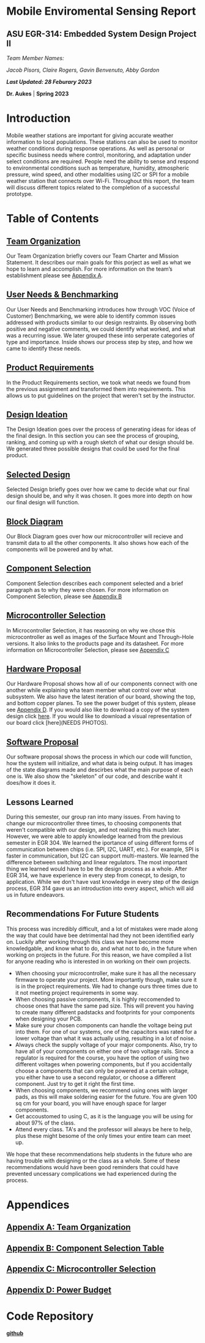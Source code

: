 Mobile Enviromental Sensing Report
====

ASU EGR-314: Embedded System Design Project II
---------------------------------------------

_Team Member Names:_ 

_Jacob Pisors, Claire Rogers, Gavin Benvenuto, Abby Gordon_

**_Last Updated: 28 Feburary 2023_**

**Dr. Aukes** | **Spring 2023**



# Introduction

Mobile weather stations are important for giving accurate weather information to local populations. These stations can also be used to monitor weather conditions during response operations. As well as personal or specific business needs where control, monitoring, and adaptation under select conditions are required. People need the ability to sense and respond to environmental conditions such as temperature, humidity, atmospheric pressure, wind speed, and other modalities using I2C or SPI for a mobile weather station that connects over Wi-Fi. Throughout this report, the team will discuss different topics related to the completion of a successful prototype.

# Table of Contents

## [Team Organization](team_organization.md)


Our Team Organization briefly covers our Team Charter and Mission Statement. It describes our main goals for this porject as well as what we hope to learn and accomplish. For more information on the team’s establishment please see [Appendix A](Appendix_A.md).

## [User Needs & Benchmarking](user_needs.md)


Our User Needs and Benchmarking introduces how through VOC (Voice of Customer) Benchmarking, we were able to identify common issues addressed with products similar to our design restraints. By observing both positive and negative comments, we could identify what worked, and what was a recurring issue. We later grouped these into serperate categories of type and importance. Inside shows our process step by step, and how we came to identify these needs.

## [Product Requirements](product_requirements.md)


In the Product Requirements section, we took what needs we found from the previous assignment and transformed them into requirements. This allows us to put guidelines on the project that weren't set by the instructor. 

## [Design Ideation](design_ideation.md)


The Design Ideation goes over the process of generating ideas for ideas of the final design. In this section you can see the process of grouping, ranking, and coming up with a rough sketch of what our design should be. We generated three possible designs that could be used for the final product.  

## [Selected Design](selected_design.md)


Selected Design briefly goes over how we came to decide what our final design should be, and why it was chosen. It goes more into depth on how our final design will function.

## [Block Diagram](block_diagram.md)


Our Block Diagram goes over how our microcontroller will recieve and transmit data to all the other components. It also shows how each of the components will be powered and by what. 

## [Component Selection](component_selection.md)


Component Selection describes each component selected and a brief paragraph as to why they were chosen. For more information on Component Selection, please see [Appendix B](Appendix_B.md)

## [Microcontroller Selection](microcontroller_selection.md)


In Microcontroller Selection, it has reasoning on why we chose this microcontroller as well as images of the Surface Mount and  Through-Hole versions. It also links to the products page and its datasheet. For more information on Microcontroller Selection, please see [Appendix C](Appendix_C.md)

## [Hardware Proposal](hardware_proposal.md)


Our Hardware Proposal shows how all of our components connect with one another while explaining wha team member what control over what subsystem. We also have the latest iteration of our board, showing the top, and bottom copper planes. To see the power budget of this system, please see [Appendix D](Appendix_D.md). If you would also like to download a copy of the system design click [here](https://github.com/EGR314Team206/egr314team206.github.io/files/10857227/SystemDesign.pdf). If you would like to download a visual representation of our board click [here](NEEDS PHOTOS).

## [Software Proposal](software_proposal.md)


Our software proposal shows the process in which our code will function, how the system will initialize, and what data is being output. It has images of the state diagrams made and descirbes what the main purpose of each one is. We also show the "skeleton" of our code, and describe waht it does/how it does it.

## Lessons Learned


During this semester, our group ran into many issues. From having to change our microcontroller three times, to choosing components that weren't compatible with our design, and not realizing this much later. However, we were able to apply knowledge learned from the previous semester in EGR 304. We learned the iportance of using different forms of communication between chips (i.e. SPI, I2C, UART, etc.). For example, SPI is faster in communication, but I2C can support multi-masters. We learned the difference between switching and linear regulators. The most important thing we learned would have to be the design process as a whole. After EGR 314, we have experience in every step from conecpt, to design, to application. While we don't have vast knowledge in every step of the design process, EGR 314 gave us an introduction into every aspect, which will aid us in future endeavors.

## Recommendations For Future Students


This process was incredibly difficult, and a lot of mistakes were made along the way that could have bee detrimental had they not been identified early on. Luckily after working through this class we have become more knowledgable, and know what to do, and what not to do, in the future when working on projects in the future. For this reason, we have compiled a list for anyone reading who is interested in on working on their own projects.

- When choosing your microcontroller, make sure it has all the necessary firmware to operate your project. More importantly though, make sure it is in the project requirements. We had to change ours three times due to it not meeting project requirements in some way.
- When choosing passive components, it is highly reccomended to choose ones that have the same pad size. This will prevent you having to create many different padstacks and footprints for your components when designing your PCB.
- Make sure your chosen components can handle the voltage being put into them. For one of our systems, one of the capacitors was rated for a lower voltage than what it was actually using, resulting in a lot of noise.
- Always check the supply voltage of your major components. Also, try to have all of your components on either one of two voltage rails. Since a regulator is required for the course, you have the option of using two different voltages when powering components, but if you accidentally choose a components that can only be powered at a certain voltage, you either have to use a second regulator, or choose a different component. Just try to get it right the first time.
- When choosing components, we recommend using ones with larger pads, as this will make soldering easier for the future. You are given 100 sq cm for your board, you will have enough space for larger components.
- Get accoustomed to using C, as it is the language you will be using for about 97% of the class.
- Attend every class. TA's and the professor will always be here to help, plus these might besome of the only times your entire team can meet up.

We hope that these recommendations help students in the future who are having trouble with designing or the class as a whole. Some of these recommendations would have been good reminders that could have prevented uncessary complications we had experienced during the process.

# Appendices

## [Appendix A: Team Organization](Appendix_A.md)

## [Appendix B: Component Selection Table](Appendix_B.md)

## [Appendix C: Microcontroller Selection](Appendix_C.md)

## [Appendix D: Power Budget](Appendix_D.md)

# Code Repository

**[github](https://github.com/EGR314Team206/egr314team206.github.io)**
